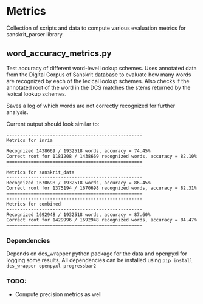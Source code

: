 # Metrics
Collection of scripts and data to compute various evaluation metrics for sanskrit_parser library.

## word_accuracy_metrics.py
Test accuracy of different word-level lookup schemes.
Uses annotated data from the Digital Corpus of Sanskrit
database to evaluate how many words are recognized by 
each of the lexical lookup schemes. Also checks if the
annotated root of the word in the DCS matches the stems
returned by the lexical lookup schemes.

Saves a log of which words are not correctly recognized for
further analysis.

Current output should look similar to:
```
--------------------------------------------------
Metrics for inria
--------------------------------------------------
Recognized 1438669 / 1932518 words, accuracy = 74.45%
Correct root for 1181208 / 1438669 recognized words, accuracy = 82.10%
==================================================
--------------------------------------------------
Metrics for sanskrit_data
--------------------------------------------------
Recognized 1670698 / 1932518 words, accuracy = 86.45%
Correct root for 1375194 / 1670698 recognized words, accuracy = 82.31%
==================================================
--------------------------------------------------
Metrics for combined
--------------------------------------------------
Recognized 1692948 / 1932518 words, accuracy = 87.60%
Correct root for 1429996 / 1692948 recognized words, accuracy = 84.47%
==================================================
```

### Dependencies

Depends on dcs_wrapper python package for the data and openpyxl
for logging some results. All dependencies can be installed using
```pip install dcs_wrapper openpyxl progressbar2```

### TODO:
- Compute precision metrics as well

